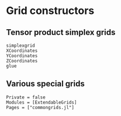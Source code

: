 # Grid constructors

## Tensor product simplex grids

```@docs
simplexgrid
XCoordinates
YCoordinates
ZCoordinates
glue
```

## Various special grids
```@autodocs
Private = false
Modules = [ExtendableGrids]
Pages = ["commongrids.jl"]
```

